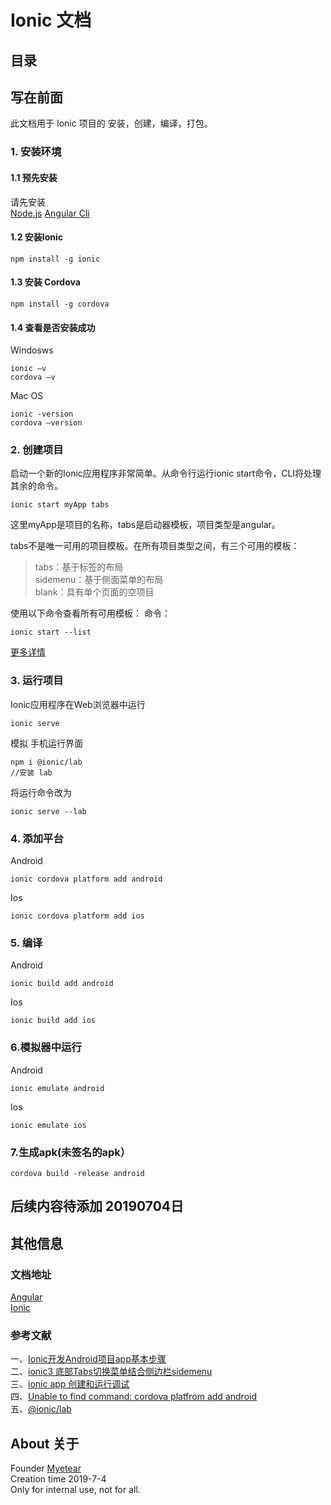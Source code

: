 # Ionic 文档

## 目录

## 写在前面

此文档用于 Ionic 项目的 安装，创建，编译，打包。

### 1. 安装环境

#### 1.1 预先安装
请先安装   
[Node.js](https://nodejs.org/en/) [Angular Cli](https://angular.cn/cli)

#### 1.2 安装Ionic
```
npm install -g ionic
```

#### 1.3 安装 Cordova
```
npm install -g cordova
```

#### 1.4 查看是否安装成功
Windosws
```
ionic –v 
cordova –v
```
Mac OS
```
ionic -version 
cordova –version
```

### 2. 创建项目

启动一个新的Ionic应用程序非常简单。从命令行运行ionic start命令，CLI将处理其余的命令。
```
ionic start myApp tabs
```
这里myApp是项目的名称，tabs是启动器模板，项目类型是angular。

tabs不是唯一可用的项目模板。在所有项目类型之间，有三个可用的模板：

>tabs：基于标签的布局  
>sidemenu：基于侧面菜单的布局  
>blank：具有单个页面的空项目  

使用以下命令查看所有可用模板： 命令：
```
ionic start --list
```
[更多详情](https://ionicframework.com/docs/building/starting)


### 3. 运行项目
Ionic应用程序在Web浏览器中运行
```
ionic serve
```
模拟 手机运行界面
```
npm i @ionic/lab
//安装 lab
```
将运行命令改为
```
ionic serve --lab
```

### 4. 添加平台
Android
```
ionic cordova platform add android
```
Ios
```
ionic cordova platform add ios
```

### 5. 编译
Android
```
ionic build add android
```
Ios
```
ionic build add ios
```

### 6.模拟器中运行
Android
```
ionic emulate android
```
Ios
```
ionic emulate ios 
```

### 7.生成apk(未签名的apk）
```
cordova build -release android
```

## 后续内容待添加 20190704日




## 其他信息

### 文档地址

[Angular](https://angular.io)  
[Ionic](https://ionicframework.com/docs)

### 参考文献

一、[Ionic开发Android项目app基本步骤](https://blog.csdn.net/qq_32378595/article/details/79510261)  
二、[ionic3 底部Tabs切换菜单结合侧边栏sidemenu](http://www.ionic.wang/article-index-id-108.html)  
三、[ionic app 创建和运行调试](https://www.cnblogs.com/Caiyilong/p/8553040.html)  
四、[Unable to find command: cordova platfrom add android](https://blog.csdn.net/android_gjw/article/details/72864486)  
五、[@ionic/lab](https://www.npmjs.com/package/@ionic/lab)


## About 关于
Founder [Myetear](https://github.com/myetear)  
Creation time 2019-7-4  
Only for internal use, not for all.
